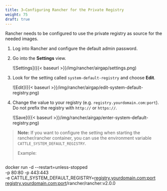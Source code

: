 ```yaml
---
title: 3—Configuring Rancher for the Private Registry
weight: 75
draft: true
---
```


Rancher needs to be configured to use the private registry as source for the needed images.

1. Log into Rancher and configure the default admin password.

1. Go into the **Settings** view.
    
    ![Settings]({{< baseurl >}}/img/rancher/airgap/settings.png)

1. Look for the setting called `system-default-registry` and choose **Edit**.
  
    ![Edit]({{< baseurl >}}/img/rancher/airgap/edit-system-default-registry.png)

1. Change the value to your registry (e.g. `registry.yourdomain.com:port`). Do not prefix the registry with `http://` or `https://`.
  
    ![Save]({{< baseurl >}}/img/rancher/airgap/enter-system-default-registry.png)


>**Note:** If you want to configure the setting when starting the rancher/rancher container, you can use the environment variable `CATTLE_SYSTEM_DEFAULT_REGISTRY`.
>
> Example:
> ```
docker run -d --restart=unless-stopped \
  -p 80:80 -p 443:443 \
  -e CATTLE_SYSTEM_DEFAULT_REGISTRY=<registry.yourdomain.com:port> \
  <registry.yourdomain.com:port>/rancher/rancher:v2.0.0
```


